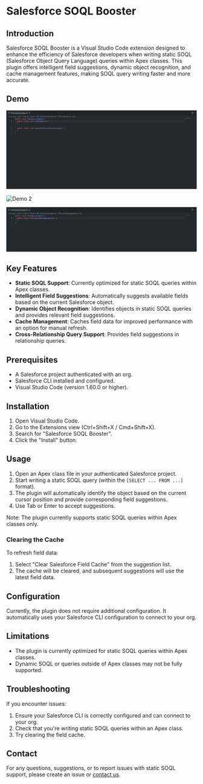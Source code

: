 # Salesforce SOQL Booster

## Introduction

Salesforce SOQL Booster is a Visual Studio Code extension designed to enhance the efficiency of Salesforce developers when writing static SOQL (Salesforce Object Query Language) queries within Apex classes. This plugin offers intelligent field suggestions, dynamic object recognition, and cache management features, making SOQL query writing faster and more accurate.

## Demo 

![Demo 1](https://raw.githubusercontent.com/dyncan/salesforce-vscode-soql-booster/main/images/SOQL_Booster-Demo1.gif)

![Demo 2](https://raw.githubusercontent.com/dyncan/salesforce-vscode-soql-booster/main/images/SOQL_Booster-Demo2.gif)

![Demo 3](https://raw.githubusercontent.com/dyncan/salesforce-vscode-soql-booster/main/images/SOQL_Booster-Demo3.gif)

## Key Features

- **Static SOQL Support**: Currently optimized for static SOQL queries within Apex classes.
- **Intelligent Field Suggestions**: Automatically suggests available fields based on the current Salesforce object.
- **Dynamic Object Recognition**: Identifies objects in static SOQL queries and provides relevant field suggestions.
- **Cache Management**: Caches field data for improved performance with an option for manual refresh.
- **Cross-Relationship Query Support**: Provides field suggestions in relationship queries.

## Prerequisites

- A Salesforce project authenticated with an org.
- Salesforce CLI installed and configured.
- Visual Studio Code (version 1.60.0 or higher).

## Installation

1. Open Visual Studio Code.
2. Go to the Extensions view (Ctrl+Shift+X / Cmd+Shift+X).
3. Search for "Salesforce SOQL Booster".
4. Click the "Install" button.

## Usage

1. Open an Apex class file in your authenticated Salesforce project.
2. Start writing a static SOQL query (within the `[SELECT ... FROM ...]` format).
3. The plugin will automatically identify the object based on the current cursor position and provide corresponding field suggestions.
4. Use Tab or Enter to accept suggestions.

Note: The plugin currently supports static SOQL queries within Apex classes only.

### Clearing the Cache

To refresh field data:

1. Select "Clear Salesforce Field Cache" from the suggestion list.
2. The cache will be cleared, and subsequent suggestions will use the latest field data.

## Configuration

Currently, the plugin does not require additional configuration. It automatically uses your Salesforce CLI configuration to connect to your org.

## Limitations

- The plugin is currently optimized for static SOQL queries within Apex classes.
- Dynamic SOQL or queries outside of Apex classes may not be fully supported.

## Troubleshooting

If you encounter issues:

1. Ensure your Salesforce CLI is correctly configured and can connect to your org.
2. Check that you're writing static SOQL queries within an Apex class.
3. Try clearing the field cache.

## Contact

For any questions, suggestions, or to report issues with static SOQL support, please create an issue or [contact us](mailto:soql.booster@outlook.com).